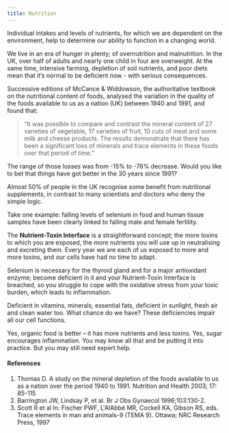 ```yaml
---
title: Nutrition
---
```




Individual intakes and levels of nutrients, for which we are dependent on the environment, help to determine our ability to function in a changing world.

We live in an era of hunger in plenty; of overnutrition and malnutrition. In the UK, over half of adults and nearly one child in four are overweight. At the same time, intensive farming, depletion of soil nutrients, and poor diets mean that it’s normal to be deficient now - with serious consequences. 

Successive editions of McCance & Widdowson, the authoritative textbook on the nutritional content of foods, analysed the variation in the quality of the foods available to us as a nation (UK) between 1940 and 1991, and found that:

> “It was possible to compare and contrast the mineral content of 27 varieties of vegetable, 17 varieties of fruit, 10 cuts of meat and some milk and cheese products. The results demonstrate that there has been a significant loss of minerals and trace elements in these foods over that period of time.” 

The range of those losses was from -15% to -76% decrease. Would you like to bet that things have got better in the 30 years since 1991?

Almost 50% of people in the UK recognise some benefit from nutritional supplements, in contrast to many scientists and doctors who deny the simple logic.

Take one example: falling levels of selenium in food and human tissue samples have been clearly linked to falling male and female fertility. 

The **Nutrient-Toxin Interface** is a straightforward concept; the more toxins to which you are exposed, the more nutrients you will use up in neutralising and excreting them. Every year we are each of us exposed to more and more toxins, and our cells have had no time to adapt.

Selenium is necessary for the thyroid gland and for a major antioxidant enzyme; become deficient in it and your Nutrient-Toxin Interface is breached, so you struggle to cope with the oxidative stress from your toxic burden, which leads to inflammation.

Deficient in vitamins, minerals, essential fats, deficient in sunlight, fresh air and clean water too. What chance do we have? These deficiencies impair all our cell functions. 

Yes, organic food is better – it has more nutrients and less toxins. Yes, sugar encourages inflammation. You may know all that and be putting it into practice. But you may still need expert help.




#### References

1. Thomas D. A study on the mineral depletion of the foods available to us as a nation over the period 1940 to 1991. Nutrition and Health 2003; 17: 85-115
2. Barrington JW, Lindsay P, et al. Br J Obs Gynaecol 1996;103:130-2.
3. Scott R et al In: Fischer PWF, L'AlAbbé MR, Cockell KA, Gibson RS, eds. Trace elements in man and animals-9 (TEMA 9). Ottawa; NRC Research Press, 1997